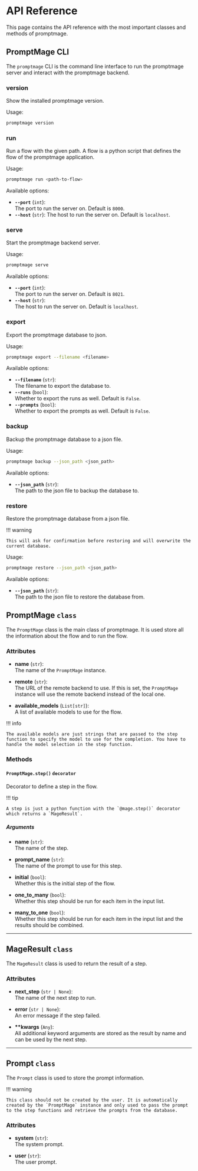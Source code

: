 # API Reference

This page contains the API reference with the most important classes and methods of promptmage.


## PromptMage CLI

The `promptmage` CLI is the command line interface to run the promptmage server and interact with the promptmage backend.


### version
Show the installed promptmage version.

Usage:
```bash
promptmage version
```

### run
Run a flow with the given path. A flow is a python script that defines the flow of the promptmage application.

Usage:
```bash
promptmage run <path-to-flow>
```

Available options:
- **`--port`** (`int`):  
  The port to run the server on. Default is `8000`.
- **`--host`** (`str`):
  The host to run the server on. Default is `localhost`.

### serve
Start the promptmage backend server.

Usage:
```bash
promptmage serve
```

Available options:
- **`--port`** (`int`):  
  The port to run the server on. Default is `8021`.
- **`--host`** (`str`):  
  The host to run the server on. Default is `localhost`.
  
### export
Export the promptmage database to json.

Usage:
```bash
promptmage export --filename <filename>
```

Available options:
- **`--filename`** (`str`):  
  The filename to export the database to.
- **`--runs`** (`bool`):  
  Whether to export the runs as well. Default is `False`.
- **`--prompts`** (`bool`):  
  Whether to export the prompts as well. Default is `False`.

### backup
Backup the promptmage database to a json file.

Usage:
```bash
promptmage backup --json_path <json_path>
```

Available options:
- **`--json_path`** (`str`):  
  The path to the json file to backup the database to.

### restore
Restore the promptmage database from a json file.


!!! warning

    This will ask for confirmation before restoring and will overwrite the current database.

Usage:
```bash
promptmage restore --json_path <json_path>
```

Available options:
- **`--json_path`** (`str`):  
  The path to the json file to restore the database from.






## PromptMage `class`

The `PromptMage` class is the main class of promptmage. It is used store all the information about the flow and to run the flow.

### Attributes

- **name** (`str`):  
  The name of the `PromptMage` instance.

- **remote** (`str`):  
  The URL of the remote backend to use. If this is set, the `PromptMage` instance will use the remote backend instead of the local one.

- **available_models** (`List[str]`):  
  A list of available models to use for the flow.

!!! info

    The available models are just strings that are passed to the step function to specify the model to use for the completion. You have to handle the model selection in the step function.

### Methods

#### `PromptMage.step()` `decorator`

Decorator to define a step in the flow.

!!! tip

    A step is just a python function with the `@mage.step()` decorator which returns a `MageResult`.

##### Arguments

- **name** (`str`):  
  The name of the step.

- **prompt_name** (`str`):  
  The name of the prompt to use for this step.

- **initial** (`bool`):  
  Whether this is the initial step of the flow.

- **one_to_many** (`bool`):  
  Whether this step should be run for each item in the input list.

- **many_to_one** (`bool`):  
  Whether this step should be run for each item in the input list and the results should be combined.

---

## MageResult `class`

The `MageResult` class is used to return the result of a step.

### Attributes

- **next_step** (`str | None`):  
  The name of the next step to run.

- **error** (`str | None`):  
  An error message if the step failed.

- **\*\*kwargs** (`Any`):  
  All additional keyword arguments are stored as the result by name and can be used by the next step.

---

## Prompt `class`

The `Prompt` class is used to store the prompt information.

!!! warning
    
    This class should not be created by the user. It is automatically created by the `PromptMage` instance and only used to pass the prompt to the step functions and retrieve the prompts from the database.

### Attributes

- **system** (`str`):  
  The system prompt.

- **user** (`str`):  
  The user prompt.

